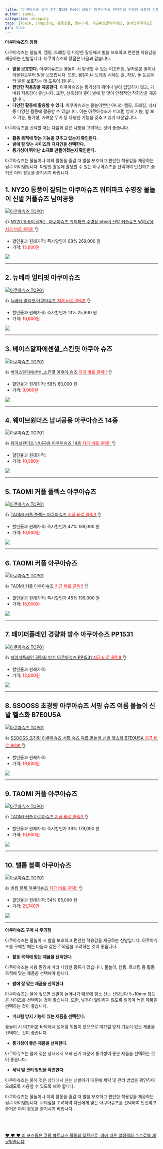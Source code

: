 ```yaml
---
title: "아쿠아슈즈 특가 추천 NY20 통풍이 잘되는 아쿠아슈즈 워터파크 수영장 물놀이 신발 커플슈즈 남여공용 비교 장점"
author: eunmi.
categories: shopping
tags: [Top10, shopping, 유행상품, 필수구매, 지금바로클릭하세요, 놓치면후회해요]
pin: true
---
```

**아쿠아슈즈의 장점**

아쿠아슈즈는 물놀이, 캠핑, 트레킹 등 다양한 활동에서 발을 보호하고 편안한 착용감을 제공하는 신발입니다. 아쿠아슈즈의 장점은 다음과 같습니다.

* **발을 보호한다.** 아쿠아슈즈는 물놀이 시 발생할 수 있는 미끄러짐, 날카로운 돌이나 이물질로부터 발을 보호합니다. 또한, 캠핑이나 트레킹 시에도 흙, 자갈, 돌 등로부터 발을 보호하는 데 도움이 됩니다.
* **편안한 착용감을 제공한다.** 아쿠아슈즈는 통기성이 뛰어나 발이 답답하지 않고, 가벼워 착용감이 좋습니다. 또한, 신축성이 좋아 발에 잘 맞아 안정적인 착화감을 제공합니다.
* **다양한 활동에 활용할 수 있다.** 아쿠아슈즈는 물놀이뿐만 아니라 캠핑, 트레킹, 낚시 등 다양한 활동에 활용할 수 있습니다. 이는 아쿠아슈즈가 미끄럼 방지 기능, 발 보호 기능, 통기성, 가벼운 무게 등 다양한 기능을 갖추고 있기 때문입니다.

아쿠아슈즈를 선택할 때는 다음과 같은 사항을 고려하는 것이 좋습니다.

* **활동 목적에 맞는 기능을 갖추고 있는지 확인한다.**
* **발에 잘 맞는 사이즈와 디자인을 선택한다.**
* **통기성이 뛰어난 소재로 만들어졌는지 확인한다.**

아쿠아슈즈는 물놀이나 야외 활동을 즐길 때 발을 보호하고 편안한 착용감을 제공하는 필수 아이템입니다. 다양한 활동에 활용할 수 있는 아쿠아슈즈를 선택하여 안전하고 즐거운 야외 활동을 즐기시기 바랍니다.

   

## 1. NY20 통풍이 잘되는 아쿠아슈즈 워터파크 수영장 물놀이 신발 커플슈즈 남여공용

[![아쿠아슈즈 TOP01](https://thumbnail6.coupangcdn.com/thumbnails/remote/230x230ex/image/vendor_inventory/c1f3/4854537e9454217a1df1498f01a44bde3c570e5bdea85be553ff718f5889.jpg)](https://link.coupang.com/re/AFFSDP?lptag=AF3617701&subid=GithubCoopas&pageKey=7412726131&traceid=V0-153&itemId=19210797224&vendorItemId=86327899444)


👍 [NY20 통풍이 잘되는 아쿠아슈즈 워터파크 수영장 물놀이 신발 커플슈즈 남여공용 <font color=red> 지금 바로 클릭!! </font> ](https://link.coupang.com/re/AFFSDP?lptag=AF3617701&subid=GithubCoopas&pageKey=7412726131&traceid=V0-153&itemId=19210797224&vendorItemId=86327899444) 👌 


- 할인율과 원래가격: 즉시할인가 68%  269,000   원
- 가격: <span style='color:red'>15,900원</span>

[![](/discount_price.png)](https://link.coupang.com/re/AFFSDP?lptag=AF3617701&subid=GithubCoopas&pageKey=7412726131&traceid=V0-153&itemId=19210797224&vendorItemId=86327899444)

---


   

## 2. 뉴베라 멀티핏 아쿠아슈즈

[![아쿠아슈즈 TOP01](https://thumbnail6.coupangcdn.com/thumbnails/remote/230x230ex/image/retail/images/2019/07/22/14/2/805d9f4b-d8cf-4629-b1d4-cf93811805d8.jpg)](https://link.coupang.com/re/AFFSDP?lptag=AF3617701&subid=GithubCoopas&pageKey=265563002&traceid=V0-153&itemId=832471378&vendorItemId=5119482897)


👍 [뉴베라 멀티핏 아쿠아슈즈 <font color=red> 지금 바로 클릭!! </font> ](https://link.coupang.com/re/AFFSDP?lptag=AF3617701&subid=GithubCoopas&pageKey=265563002&traceid=V0-153&itemId=832471378&vendorItemId=5119482897) 👌 


- 할인율과 원래가격: 즉시할인가 13%  25,900   원
- 가격: <span style='color:red'>10,800원</span>

[![](/discount_price.png)](https://link.coupang.com/re/AFFSDP?lptag=AF3617701&subid=GithubCoopas&pageKey=265563002&traceid=V0-153&itemId=832471378&vendorItemId=5119482897)

---


   

## 3. 베이스알파에센셜_스킨핏 아쿠아 슈즈

[![아쿠아슈즈 TOP01](https://thumbnail8.coupangcdn.com/thumbnails/remote/230x230ex/image/retail/images/551137623347210-c8fb1679-de4f-4f20-b286-b3e2dbaf422c.jpg)](https://link.coupang.com/re/AFFSDP?lptag=AF3617701&subid=GithubCoopas&pageKey=7060014104&traceid=V0-153&itemId=17502692994&vendorItemId=84670005725)


👍 [베이스알파에센셜_스킨핏 아쿠아 슈즈 <font color=red> 지금 바로 클릭!! </font> ](https://link.coupang.com/re/AFFSDP?lptag=AF3617701&subid=GithubCoopas&pageKey=7060014104&traceid=V0-153&itemId=17502692994&vendorItemId=84670005725) 👌 


- 할인율과 원래가격: 58%  80,000   원
- 가격: <span style='color:red'>9,900원</span>

[![](/discount_price.png)](https://link.coupang.com/re/AFFSDP?lptag=AF3617701&subid=GithubCoopas&pageKey=7060014104&traceid=V0-153&itemId=17502692994&vendorItemId=84670005725)

---


   

## 4. 웨이브원더즈 남녀공용 아쿠아슈즈 14종

[![아쿠아슈즈 TOP01](https://thumbnail8.coupangcdn.com/thumbnails/remote/230x230ex/image/vendor_inventory/d1cf/e121607140135a554d84e52e4abd506608adacdd8a57a33a732f817e7c82.png)](https://link.coupang.com/re/AFFSDP?lptag=AF3617701&subid=GithubCoopas&pageKey=6805989399&traceid=V0-153&itemId=19161040141&vendorItemId=86700255152)


👍 [웨이브원더즈 남녀공용 아쿠아슈즈 14종 <font color=red> 지금 바로 클릭!! </font> ](https://link.coupang.com/re/AFFSDP?lptag=AF3617701&subid=GithubCoopas&pageKey=6805989399&traceid=V0-153&itemId=19161040141&vendorItemId=86700255152) 👌 


- 할인율과 원래가격: 
- 가격: <span style='color:red'>10,380원</span>

[![](/discount_price.png)](https://link.coupang.com/re/AFFSDP?lptag=AF3617701&subid=GithubCoopas&pageKey=6805989399&traceid=V0-153&itemId=19161040141&vendorItemId=86700255152)

---


   

## 5. TAOMI 커플 플렉스 아쿠아슈즈

[![아쿠아슈즈 TOP01](https://thumbnail8.coupangcdn.com/thumbnails/remote/230x230ex/image/vendor_inventory/e4b6/785d3b1ccc10a1df3ae5909795e539f96c391bd0677382ecd68adcc8c1ab.jpg)](https://link.coupang.com/re/AFFSDP?lptag=AF3617701&subid=GithubCoopas&pageKey=7449713160&traceid=V0-153&itemId=19391239072&vendorItemId=86503529894)


👍 [TAOMI 커플 플렉스 아쿠아슈즈 <font color=red> 지금 바로 클릭!! </font> ](https://link.coupang.com/re/AFFSDP?lptag=AF3617701&subid=GithubCoopas&pageKey=7449713160&traceid=V0-153&itemId=19391239072&vendorItemId=86503529894) 👌 


- 할인율과 원래가격: 즉시할인가 47%  189,000   원
- 가격: <span style='color:red'>16,900원</span>

[![](/discount_price.png)](https://link.coupang.com/re/AFFSDP?lptag=AF3617701&subid=GithubCoopas&pageKey=7449713160&traceid=V0-153&itemId=19391239072&vendorItemId=86503529894)

---


   

## 6. TAOMI 커플 아쿠아슈즈

[![아쿠아슈즈 TOP01](https://thumbnail8.coupangcdn.com/thumbnails/remote/230x230ex/image/vendor_inventory/663c/033454e8b5a36067f3358c2e9184913971af4e34bb1955c9163429770b5c.jpg)](https://link.coupang.com/re/AFFSDP?lptag=AF3617701&subid=GithubCoopas&pageKey=6984314160&traceid=V0-153&itemId=18277851855&vendorItemId=85423870898)


👍 [TAOMI 커플 아쿠아슈즈 <font color=red> 지금 바로 클릭!! </font> ](https://link.coupang.com/re/AFFSDP?lptag=AF3617701&subid=GithubCoopas&pageKey=6984314160&traceid=V0-153&itemId=18277851855&vendorItemId=85423870898) 👌 


- 할인율과 원래가격: 즉시할인가 45%  199,000   원
- 가격: <span style='color:red'>16,900원</span>

[![](/discount_price.png)](https://link.coupang.com/re/AFFSDP?lptag=AF3617701&subid=GithubCoopas&pageKey=6984314160&traceid=V0-153&itemId=18277851855&vendorItemId=85423870898)

---


   

## 7. 페이퍼플레인 경량화 방수 아쿠아슈즈 PP1531

[![아쿠아슈즈 TOP01](https://thumbnail7.coupangcdn.com/thumbnails/remote/230x230ex/image/retail/images/3884384350757812-73698eca-8cc0-4b26-88f9-3d3995cbdac3.jpg)](https://link.coupang.com/re/AFFSDP?lptag=AF3617701&subid=GithubCoopas&pageKey=6622105634&traceid=V0-153&itemId=15060978893&vendorItemId=82283348893)


👍 [페이퍼플레인 경량화 방수 아쿠아슈즈 PP1531 <font color=red> 지금 바로 클릭!! </font> ](https://link.coupang.com/re/AFFSDP?lptag=AF3617701&subid=GithubCoopas&pageKey=6622105634&traceid=V0-153&itemId=15060978893&vendorItemId=82283348893) 👌 


- 할인율과 원래가격: 
- 가격: <span style='color:red'>12,800원</span>

[![](/discount_price.png)](https://link.coupang.com/re/AFFSDP?lptag=AF3617701&subid=GithubCoopas&pageKey=6622105634&traceid=V0-153&itemId=15060978893&vendorItemId=82283348893)

---


   

## 8. SSOOSS 초경량 아쿠아슈즈 서핑 슈즈 여름 물놀이 신발 헬스화 B7E0U5A

[![아쿠아슈즈 TOP01](https://thumbnail8.coupangcdn.com/thumbnails/remote/230x230ex/image/vendor_inventory/677f/dedf2ffff121f65409a1a8c2c31bd42a14d2c1d8556ad924aec0e3ec7852.jpg)](https://link.coupang.com/re/AFFSDP?lptag=AF3617701&subid=GithubCoopas&pageKey=7394310091&traceid=V0-153&itemId=19123979206&vendorItemId=86243716928)


👍 [SSOOSS 초경량 아쿠아슈즈 서핑 슈즈 여름 물놀이 신발 헬스화 B7E0U5A <font color=red> 지금 바로 클릭!! </font> ](https://link.coupang.com/re/AFFSDP?lptag=AF3617701&subid=GithubCoopas&pageKey=7394310091&traceid=V0-153&itemId=19123979206&vendorItemId=86243716928) 👌 


- 할인율과 원래가격: 
- 가격: <span style='color:red'>19,800원</span>

[![](/discount_price.png)](https://link.coupang.com/re/AFFSDP?lptag=AF3617701&subid=GithubCoopas&pageKey=7394310091&traceid=V0-153&itemId=19123979206&vendorItemId=86243716928)

---


   

## 9. TAOMI 커플 아쿠아슈즈

[![아쿠아슈즈 TOP01](https://thumbnail9.coupangcdn.com/thumbnails/remote/230x230ex/image/vendor_inventory/b732/774b82e61b8e86595f175c332d2c0bdadf705de46517062cbd216042ac34.jpg)](https://link.coupang.com/re/AFFSDP?lptag=AF3617701&subid=GithubCoopas&pageKey=6984314160&traceid=V0-153&itemId=17072295924&vendorItemId=84246401115)


👍 [TAOMI 커플 아쿠아슈즈 <font color=red> 지금 바로 클릭!! </font> ](https://link.coupang.com/re/AFFSDP?lptag=AF3617701&subid=GithubCoopas&pageKey=6984314160&traceid=V0-153&itemId=17072295924&vendorItemId=84246401115) 👌 


- 할인율과 원래가격: 즉시할인가 39%  179,900   원
- 가격: <span style='color:red'>16,900원</span>

[![](/discount_price.png)](https://link.coupang.com/re/AFFSDP?lptag=AF3617701&subid=GithubCoopas&pageKey=6984314160&traceid=V0-153&itemId=17072295924&vendorItemId=84246401115)

---


   

## 10. 밸롭 블록 아쿠아슈즈

[![아쿠아슈즈 TOP01](https://thumbnail9.coupangcdn.com/thumbnails/remote/230x230ex/image/retail/images/2020/07/07/16/4/97ecbd13-61b9-42ba-b63d-6d939737c9a2.jpg)](https://link.coupang.com/re/AFFSDP?lptag=AF3617701&subid=GithubCoopas&pageKey=1800716221&traceid=V0-153&itemId=3063865840&vendorItemId=71051817019)


👍 [밸롭 블록 아쿠아슈즈 <font color=red> 지금 바로 클릭!! </font> ](https://link.coupang.com/re/AFFSDP?lptag=AF3617701&subid=GithubCoopas&pageKey=1800716221&traceid=V0-153&itemId=3063865840&vendorItemId=71051817019) 👌 


- 할인율과 원래가격: 54%  85,000   원
- 가격: <span style='color:red'>21,740원</span>

[![](/discount_price.png)](https://link.coupang.com/re/AFFSDP?lptag=AF3617701&subid=GithubCoopas&pageKey=1800716221&traceid=V0-153&itemId=3063865840&vendorItemId=71051817019)

---
**아쿠아슈즈 구매 시 주의점**

아쿠아슈즈는 물놀이 시 발을 보호하고 편안한 착용감을 제공하는 신발입니다. 아쿠아슈즈를 구매할 때는 다음과 같은 주의점을 고려하는 것이 좋습니다.

* **활동 목적에 맞는 제품을 선택한다.**

아쿠아슈즈는 사용 환경에 따라 다양한 종류가 있습니다. 물놀이, 캠핑, 트레킹 등 활동 목적에 맞는 제품을 선택해야 합니다.

* **발에 잘 맞는 제품을 선택한다.**

아쿠아슈즈는 물에 젖으면 신발이 늘어나기 때문에 평소 신는 신발보다 5~10mm 정도 큰 사이즈를 선택하는 것이 좋습니다. 또한, 발목이 헐렁하지 않도록 발목이 높은 제품을 선택하는 것이 좋습니다.

* **미끄럼 방지 기능이 있는 제품을 선택한다.**

물놀이 시 미끄러운 바닥에서 넘어질 위험이 있으므로 미끄럼 방지 기능이 있는 제품을 선택하는 것이 좋습니다.

* **통기성이 좋은 제품을 선택한다.**

아쿠아슈즈는 물에 젖은 상태에서 오래 신기 때문에 통기성이 좋은 제품을 선택하는 것이 좋습니다.

* **세탁 및 관리 방법을 확인한다.**

아쿠아슈즈는 물에 젖은 상태에서 신는 신발이기 때문에 세탁 및 관리 방법을 확인하여 오래도록 사용할 수 있도록 해야 합니다.

아쿠아슈즈는 물놀이나 야외 활동을 즐길 때 발을 보호하고 편안한 착용감을 제공하는 필수 아이템입니다. 주의점을 고려하여 자신에게 맞는 아쿠아슈즈를 선택하여 안전하고 즐거운 야외 활동을 즐기시기 바랍니다.<br><br><br><br><br> [ ❤ ❤ ❤ 이 포스팅은 쿠팡 파트너스 활동의 일환으로, 이에 따른 일정액의 수수료를 제공받습니다](https://link.coupang.com/a/bcEFyh)